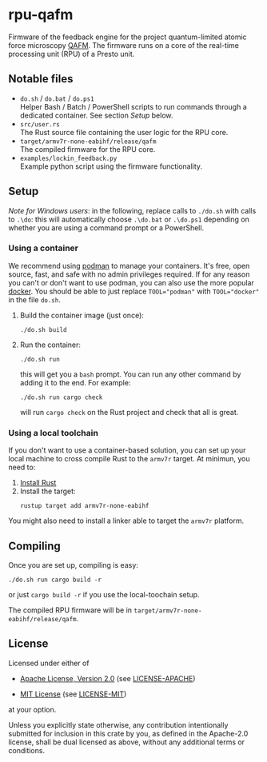 # rpu-qafm

Firmware of the feedback engine for the project quantum-limited atomic force microscopy
[QAFM](https://qafm.eu/). The firmware runs on a core of the real-time processing unit (RPU) of a
Presto unit.

## Notable files

- `do.sh` / `do.bat` / `do.ps1`  
    Helper Bash / Batch / PowerShell scripts to run commands through a dedicated container. See
    section *Setup* below.
- `src/user.rs`  
    The Rust source file containing the user logic for the RPU core.
- `target/armv7r-none-eabihf/release/qafm`  
    The compiled firmware for the RPU core.
- `examples/lockin_feedback.py`  
    Example python script using the firmware functionality.

## Setup

*Note for Windows users*: in the following, replace calls to `./do.sh` with  calls to `.\do`: this
will automatically choose `.\do.bat` or `.\do.ps1` depending on whether you are using a command
prompt or a PowerShell.

### Using a container

We recommend using [podman](https://podman.io/) to manage your containers. It's free, open source,
fast, and safe with no admin privileges required. If for any reason you can't or don't want to use
podman, you can also use the more popular [docker](https://www.docker.com/). You should be able to
just replace `TOOL="podman"` with `TOOL="docker"` in the file `do.sh`.

1. Build the container image (just once):
    ```
    ./do.sh build
    ```

1. Run the container:
    ```
    ./do.sh run
    ```
    this will get you a `bash` prompt. You can run any other command by adding it to the end. For
    example:
    ```
    ./do.sh run cargo check
    ```
    will run `cargo check` on the Rust project and check that all is great.

### Using a local toolchain

If you don't want to use a container-based solution, you can set up your local machine to cross
compile Rust to the `armv7r` target. At minimun, you need to:

1. [Install Rust](https://www.rust-lang.org/tools/install)
1. Install the target:
    ```
    rustup target add armv7r-none-eabihf
    ```

You might also need to install a linker able to target the `armv7r` platform.

## Compiling

Once you are set up, compiling is easy:
```
./do.sh run cargo build -r
```
or just `cargo build -r` if you use the local-toochain setup.

The compiled RPU firmware will be in `target/armv7r-none-eabihf/release/qafm`.

## License

Licensed under either of

* [Apache License, Version 2.0](https://www.apache.org/licenses/LICENSE-2.0)
  (see [LICENSE-APACHE](LICENSE-APACHE))

* [MIT License](https://opensource.org/licenses/MIT)
  (see [LICENSE-MIT](LICENSE-MIT))

at your option.

Unless you explicitly state otherwise, any contribution intentionally submitted for inclusion in
this crate by you, as defined in the Apache-2.0 license, shall be dual licensed as above, without
any additional terms or conditions.
